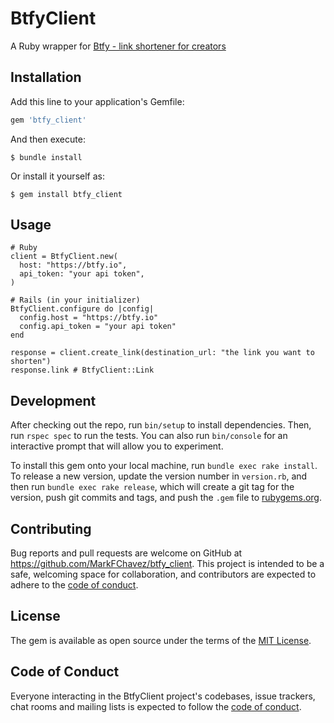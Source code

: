 # BtfyClient

A Ruby wrapper for [Btfy - link shortener for creators](https://btfy.io)

## Installation

Add this line to your application's Gemfile:

```ruby
gem 'btfy_client'
```

And then execute:

    $ bundle install

Or install it yourself as:

    $ gem install btfy_client

## Usage

```
# Ruby
client = BtfyClient.new(
  host: "https://btfy.io",
  api_token: "your api token",
)

# Rails (in your initializer)
BtfyClient.configure do |config|
  config.host = "https://btfy.io"
  config.api_token = "your api token"
end

response = client.create_link(destination_url: "the link you want to shorten")
response.link # BtfyClient::Link
```

## Development

After checking out the repo, run `bin/setup` to install dependencies. Then, run `rspec spec` to run the tests. You can also run `bin/console` for an interactive prompt that will allow you to experiment.

To install this gem onto your local machine, run `bundle exec rake install`. To release a new version, update the version number in `version.rb`, and then run `bundle exec rake release`, which will create a git tag for the version, push git commits and tags, and push the `.gem` file to [rubygems.org](https://rubygems.org).

## Contributing

Bug reports and pull requests are welcome on GitHub at https://github.com/MarkFChavez/btfy_client. This project is intended to be a safe, welcoming space for collaboration, and contributors are expected to adhere to the [code of conduct](https://github.com/MarkFChavez/btfy_client/blob/master/CODE_OF_CONDUCT.md).


## License

The gem is available as open source under the terms of the [MIT License](https://opensource.org/licenses/MIT).

## Code of Conduct

Everyone interacting in the BtfyClient project's codebases, issue trackers, chat rooms and mailing lists is expected to follow the [code of conduct](https://github.com/MarkFChavez/btfy_client/blob/master/CODE_OF_CONDUCT.md).
